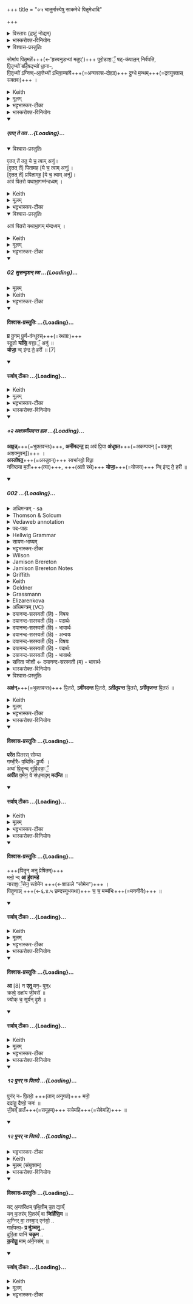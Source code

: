 +++
title = "०५ चातुर्मास्येषु साकमेधे पितृमेधादि"

+++

<details><summary>विस्तारः (द्रष्टुं नोद्यम्)</summary>

६-७ पङ्क्तिः,  
९ आस्तारपङ्क्तिः  
१०-१२ गायत्री  
१३ शक्वरी  
विश्वेदेवा ऋषयः  
(चातुर्मास्येषु) साकमेधपर्वगतमहापितृयज्ञहवींषि, तद्ब्राह्मणं, तन्मन्त्राश्च २-१०
</details>
<details><summary>भास्करोक्त-विनियोगः</summary>

1अथ पितृयज्ञहवींषि विदधाति - सोमाय पितृमते पुरोडाशमित्यादि ॥ 'संवत्सरो वै सोमः पितृमान्' इत्यादि ब्राह्मणम् ।
</details>
<details open><summary>विश्वास-प्रस्तुतिः</summary>

सोमा॑य पितृ॒मते॑+++(←'ह्रस्वनुडभ्यां मतुप्')+++ पुरो॒डाश॒ँ॒ षट्-क॑पाल॒न् निर्व॑पति,  
पि॒तृभ्यो॑ बर्हि॒षद्भ्यो॑ धा॒नाᳶ,  
पि॒तृभ्यो॑ ऽग्निष्व्-आ॒त्तेभ्यो॑ ऽभिवा॒न्या॑यै+++(=अन्यवत्स-दोह्या)+++ दु॒ग्धे म॒न्थम्+++(=द्रवयुक्तास् सक्तवः)+++ ।
</details>
<details><summary>Keith</summary>

He offers to Soma with the Pitrs a cake on six potsherds,  
to the Pitrs who sit on the straw fried grains,  
for the Pitrs prepared by Agni he milks a beverage from a cow which has to be won over (to another calf).
</details>
<details><summary>मूलम्</summary>

सोमा॑य पितृ॒मते॑ पुरो॒डाश॒ँ॒ षट्क॑पाल॒न्निर्व॑पति  
पि॒तृभ्यो॑ बर्हि॒षद्भ्यो॑ धा॒नाᳶ पि॒तृभ्यो॑ऽग्निष्वा॒त्तेभ्यो॑ऽभिवा॒न्या॑यै दु॒ग्धे म॒न्थम् ।
</details>
<details><summary>भट्टभास्कर-टीका</summary>

'ह्रस्वनुडभ्यां मतुप्' इति मतुप उदात्तत्वम् ।  
बर्हिषि सीदन्तीति **बर्हिषदः** मासाः । अन्त्यलोपश्छान्दसः ।  
तण्डुलप्रभवा लाजा **धानाः** । अर्धमासाः **पितरो ऽग्निष्वात्ताः** ।  
'आदितश्च' इति चकारादिडभावः, तृतीयासमासे 'संज्ञायामनाचितादीनाम्' इत्युत्तरपदान्तोदात्तत्वम् ।  
**अभिवान्या** अन्यवत्सा[त्स]दोह्या,  
तस्या दुग्धे सक्तूनोप्य मन्थति स **मन्थः** । द्रवयुक्तास् सक्तवो **मन्थाः** । 'अर्ध उपमन्थति' इत्यादि ब्राह्नाणम् ॥
</details>
<details><summary>भास्करोक्त-विनियोगः</summary>

2हविश्शेषान् सम्प्लोम्नाय+++(=??)+++  
पिण्डान् कृत्वा वेद्यास्त्रिसृषु स्रक्तिषु निदधाति पूर्वस्यां दक्षिणस्यां अपरस्यामिति - एतत्ते ततेत्यादि ॥
</details>
<div class="js_include" includetitle="false" newlevelforh1="5" unfilled url="/vedAH_yajuH/taittirIyam/sArasvata-vibhAgaH/saMhitA/yajuH/sarva-prastutiH/1/8_rAjasUyAdi/05_chAturmAsyeShu_sAkamedha-parva-mahApitR-yajnaH/etat_te_tata.md">
<details open><summary><h5>एतत् ते तत ...{Loading}...</h5></summary>
<details open><summary>विश्वास-प्रस्तुतिः</summary>

ए॒तत् ते॑ तत॒ ये च॒ त्वाम् अनु॑।  
[ए॒तत् ते॑] पितामह [ये च॒ त्वाम् अनु॑]।  
[ए॒तत् ते॑] प्रपितामह॒ [ये च॒ त्वाम् अनु॑]।  
अत्र॑ पितरो यथाभा॒गम्म॑न्दध्वम्  ।
</details>
<details><summary>Keith</summary>

This for thee, O father, and for thy line;  
This for thee, O grandfather, great-grandfather, and for thy line
</details>
<details><summary>मूलम्</summary>

ए॒तत्ते॑ तत॒ ये च॒ त्वामन्वे॒तत्ते॑ पितामह प्रपितामह॒ ये च॒ त्वामनु॑ ।
</details>
<details><summary>भट्टभास्कर-टीका</summary>

एनदन्नं ते तव भवतु हे तत तात ।  
ये च त्वामनुगता आश्रिताः अन्ये, तेषाञ्चैतदन्नं भवतु ।
एतत्ते अन्नं हे पितामह, ये च त्वामनुगताः तेषां च । पितुः पिता पितामहः । एवमेतत्ते अन्नं हे प्रपितामह, ये चान्ये त्वामनुगताः, तेषाञ्च ।
पितामहस्य पिता प्रपितामहः । 

_____________

हे तत तात एतदशनं तव ये चान्ये त्वामनुगताः । एतत्ते पितामह, ये च त्वामनुगताः । एतत्ते प्रपितामह, ये च त्वामनुगताः ।
</details>
<details open><summary>विश्वास-प्रस्तुतिः</summary>

अत्र॑ पितरो यथाभा॒गम् म॑न्दध्वम्  ।
</details>
<details><summary>Keith</summary>

Do ye Pitrs rejoice in your portions.
___________
Rejoice therein, O fathers, according to your shares.

</details>
<details><summary>मूलम्</summary>

अत्र॑ पितरो यथाभा॒गम्म॑न्दध्वम्  ।
</details>
<details><summary>भट्टभास्कर-टीका</summary>

अधुना सर्वेपि सामान्येनोच्यन्ते । अत्र अस्मिन् कर्मणि हे पितरः पातारः पितृप्रभृतयो वा पितृपितामहप्रपितामहाः यथाभागं योयो यस्य भागः तेनतेन । 'यथाऽसादृश्ये' इत्यव्ययीभावः । यूयं मन्दध्वं मोदध्वम् । मदि स्तुतिमोदमदस्वप्नगतिषु ॥
</details>
</details>
</div>
<div class="js_include" includetitle="false" newlevelforh1="5" unfilled url="/vedAH_yajuH/taittirIyam/sArasvata-vibhAgaH/saMhitA/Rk/sarvASh_TIkAH/1/8_rAjasUyAdi/05_chAturmAsyeShu_sAkamedha-parva-mahApitR-yajnaH/02_susandRshan_tvA.md">
<details open><summary><h5>02 सुसन्दृशन् त्वा ...{Loading}...</h5></summary>
<details><summary>मूलम्</summary>

सु॒स॒न्दृश॑न् त्वा व॒यम्  
मघ॑वन् मन्दिषी॒महि॑  ॥
</details>
<details><summary>Keith</summary>

May we gladden thee,  
O bountiful one, fair to see;
</details>
<details><summary>भट्टभास्कर-टीका</summary>

इन्द्रात्मना स्तूयते । हे **मघवन्** इन्द्र **सुसन्दृशं** सुष्ट्वनुग्रहदृष्ट्या सर्वस्य द्रष्टारम् ।  
यद्वा - शोभना सन्दृष्टिर्यस्य द्रष्टॄणां तादृशं **त्वां** वयं **मन्दिषीमहि** तर्पयामः ।  
आमन्त्रितस्याविद्यमानवत्त्वान् निघाताभावः,  
'लिङ्याशिषि' इत्यार्धधातुकत्वाल् लसार्वधातुकानुदात्तत्वाभावः ।
</details>
</details>
</div>
<div class="js_include" newlevelforh1="4" title="विश्वास-प्रस्तुतिः" unfilled url="/vedAH_yajuH/taittirIyam/sArasvata-vibhAgaH/saMhitA/Rk/vishvAsa-prastutiH/1/8_rAjasUyAdi/05_chAturmAsyeShu_sAkamedha-parva-mahApitR-yajnaH/03_pra_nUnam.md">
<details open><summary><h4>विश्वास-प्रस्तुतिः ...{Loading}...</h4></summary>

**प्र** नू॒नम् पू॒र्ण-व॑न्धुरस्+++(=रथाग्रः)+++  
स्तु॒तो **या॑सि॒** वशा॒ँ॒ अनु॑  ॥    
**योजा॒** न्व् इ॑न्द्र ते॒ हरी॑ ॥ [7]
</details>
</div>
<div class="js_include" newlevelforh1="4" title="सर्वाष् टीकाः" unfilled url="/vedAH_yajuH/taittirIyam/sArasvata-vibhAgaH/saMhitA/Rk/sarvASh_TIkAH/1/8_rAjasUyAdi/05_chAturmAsyeShu_sAkamedha-parva-mahApitR-yajnaH/03_pra_nUnam.md">
<details open><summary><h4>सर्वाष् टीकाः ...{Loading}...</h4></summary>
<details><summary>Keith</summary>

Forth now with full chariot seat  
Being praised, dost thou fare according to our will;  
Yoke, O Indra, thy two bay steeds [1].
</details>
<details><summary>मूलम्</summary>

सुस॒न्दृश॑न्त्वा व॒यम्मघ॑वन्मन्दिषी॒महि॑  ॥    
प्र नू॒नम्पू॒र्णव॑न्धुरस्स्तु॒तो या॑सि॒ वशा॒ँ॒ अनु॑  ॥    
योजा॒ न्वि॑न्द्र ते॒ हरी॑ ॥ [7]
</details>
<details><summary>भट्टभास्कर-टीका</summary>

**त्वञ्** च सन्तृप्तः  
**पूर्णवन्धुरः** अस्माभिर् दत्तैः हविर्भिः पूरित-रथ-पृष्ठः स्तुतश् च अस्माभिर् आत्मीयैर् वा वन्दिभिः नूनं प्रयासि,  
इत्थं कृतकृत्यो यातुमारभसे इति तर्कयामि । पञ्चमो लकारः । प्रजायाः नूनं कृतकृत्य एव वशानिष्टान्देशाननुलक्षीकृत्य प्रयाहि अनुक्रमेण वा ।   

कथं याहीत्याह - **योजा** योजयित्वा । निपातोयं योजयित्वेति समानार्थः । ते हरितावश्वौ । न्विति क्षिप्रनाम । पुराणवचनो वा, पुरातनी या तव पुराणप्रक्रियेति द्योत्यते । यद्वा - योजा योजनी योगकरी [योजनीयौ गत्वरौ] क्षिप्रं वाहनार्थं रथे । ण्यन्तात्कर्मणि घञ्, 'सुपां सुलुक्' इत्याकारः । लोटि वा विकरणव्यत्ययेन शप्, वर्णव्यत्ययेन तस्याकारः । क्षिप्रं हरी यानार्थं योजयेत्यर्थः ॥
</details>
</details>
</div>
<details><summary>भास्करोक्त-विनियोगः</summary>

4गार्हपत्यमुपतिष्ठते - अक्षन्नमीमदन्तेति पञ्चपदया पङ्क्त्या । ह्यन्तः प्रथमः पादः ॥ 
</details>
<div class="js_include" includetitle="false" newlevelforh1="5" unfilled url="/vedAH_Rk/shAkalam/saMhitA/vishvAsa-prastutiH/01/082/02_axannamImadanta_hyava.md">
<details open><summary><h5>०२ अक्षन्नमीमदन्त ह्यव ...{Loading}...</h5></summary>


**अक्ष॒न्न्**+++(=भुक्तवन्तः)+++, **अमी॑मदन्त॒** ह्य् अव॑ प्रि॒या **अ॑धूषत**+++(=अकम्पयन् [=वक्तुम् अशक्नुवन्])+++ ।  
**अस्तो॑षत॒**+++(=अस्तुवन्)+++ स्वभा॑नवो॒ विप्रा॒   
नवि॑ष्ठया म॒ती+++(त्या)+++, +++(अतो रथे)+++ **योजा॒**+++(=योजय)+++ न्वि् इ॑न्द्र ते॒ हरी॑ ॥  

</details>
</div>
<div class="js_include" includetitle="false" newlevelforh1="5" unfilled url="/vedAH_Rk/shAkalam/saMhitA/sarvASh_TIkAH/01/082/02_axannamImadanta_hyava.md">
<details open><summary><h5>002 ...{Loading}...</h5></summary>
<details><summary>अधिमन्त्रम् - sa</summary>

- देवता - इन्द्रः
- ऋषिः - गोतमो राहूगणः
- छन्दः - पङ्क्तिः
</details>
<details><summary>Thomson & Solcum</summary>

अ꣡क्षन्न् अ꣡मीमदन्त हि꣡  
अ꣡व प्रिया꣡ अधूषत  
अ꣡स्तोषत स्व꣡भानवो  
वि꣡प्रा न꣡विष्ठया मती꣡  
यो꣡जा नु꣡ इन्द्र ते ह꣡री
</details>
<details><summary>Vedaweb annotation</summary>

_________
**Strata**  
Normal on metrical evidence alone

_________
**Pāda-label**  
genre M  
genre M  
genre M  
genre M  
genre M;; repeated line
_________
**Morph**  
ákṣan ← √ghas- (root)  
{number:PL, person:3, mood:IND, tense:AOR, voice:ACT}

ámīmadanta ← √mad- (root)  
{number:PL, person:3, mood:IND, tense:AOR, voice:MED}

hí ← hí (invariable)  
{}

adhūṣata ← √dhū- (root)  
{number:PL, person:3, mood:IND, tense:AOR, voice:MED}

áva ← áva (invariable)  
{}

priyā́ḥ ← priyá- (nominal stem)  
{case:NOM, gender:M, number:PL}

ástoṣata ← √stu- (root)  
{number:PL, person:3, mood:SBJV, tense:AOR, voice:MED}

svábhānavaḥ ← svábhānu- (nominal stem)  
{case:NOM, gender:M, number:PL}

matī́ ← matí- (nominal stem)  
{case:INS, gender:F, number:SG}

náviṣṭhayā ← náviṣṭha- (nominal stem)  
{case:INS, gender:F, number:SG}

víprāḥ ← vípra- (nominal stem)  
{case:NOM, gender:M, number:PL}

hárī ← hári- (nominal stem)  
{case:NOM, gender:M, number:DU}

indra ← índra- (nominal stem)  
{case:VOC, gender:M, number:SG}

nú ← nú (invariable)  
{}

te ← tvám (pronoun)  
{case:DAT, number:SG}

yójā ← √yuj- (root)  
{number:SG, person:1, mood:SBJV, tense:AOR, voice:ACT}

</details>
<details><summary>पद-पाठः</summary>

अक्ष॑न् । अमी॑मदन्त । हि । अव॑ । प्रि॒याः । अ॒धू॒ष॒त॒ ।  
अस्तो॑षत । स्वऽभा॑नवः । विप्राः॑ । नवि॑ष्ठया । म॒ती । योज॑ । नु । इ॒न्द्र॒ । ते॒ । हरी॒ इति॑ ॥
</details>
<details><summary>Hellwig Grammar</summary>

-   *akṣann* ← *akṣan* ← *ghas*
- \[verb\], plural, Root aorist (Ind.)
- “eat.”

_________

- *amīmadanta* ← *mad*
- \[verb\], plural, Redupl. Aorist (Ind.)
- “rut; intoxicate; delight; revel; rejoice; drink; ramp; exult.”

_________

- *hy* ← *hi*
- \[adverb\]
- “because; indeed; for; therefore; hi \[word\].”

_________

- *ava*
- \[adverb\]
- “down.”

_________

- *priyā* ← *priyāḥ* ← *priya*
- \[noun\], nominative, plural, masculine
- “beloved; pleasant; dear; fond(p); wanted; priya \[word\]; favorite;
    good; liked; suitable; proper.”

_________

- *adhūṣata* ← *dhū*
- \[verb\], plural, Athematic s aor. (Ind.)
- “shake; remove; chase away.”

_________

- *astoṣata* ← *stu*
- \[verb\], plural, Athematic s aor. (Ind.)
- “laud; praise; declare; stu.”

_________

- *svabhānavo* ← *sva*
- \[noun\]
- “own(a); respective(a); akin(p); sva \[word\]; individual;
    present(a); independent.”

_________

- *svabhānavo* ← *bhānavaḥ* ← *bhānu*
- \[noun\], nominative, plural, masculine
- “sun; Surya; Calotropis gigantea Beng.; sunbeam; beam; luminosity;
    copper; light; twelve; appearance; Bhānu; flare.”

_________

- *viprā* ← *viprāḥ* ← *vipra*
- \[noun\], nominative, plural, masculine
- “Brahmin; poet; singer; priest; guru; Vipra.”

_________

- *naviṣṭhayā* ← *naviṣṭha*
- \[noun\], instrumental, singular, feminine
- “late(a).”

_________

- *matī* ← *mati*
- \[noun\], instrumental, singular, feminine
- “intelligence; decision; mind; hymn; purpose; idea; opinion; belief;
    desire; wish; conviction; plan; devotion.”

_________

- *yojā* ← *yuj*
- \[verb\], singular, Aorist conj./subj.
- “mix; use; endow; yoke; accompany; to practice Yoga; connect; hire;
    administer; compound; affect; add; concentrate; unite; join;
    prosecute; combine; supply; compound; attach to; appoint; fill;
    process; mobilize; mount; complement; eat; join; treat; coincide;
    affect; challenge.”

_________

- *nv* ← *nu*
- \[adverb\]
- “now; already.”

_________

- *indra*
- \[noun\], vocative, singular, masculine
- “Indra; leader; best; king; first; head; self; indra \[word\];
    Indra; sapphire; fourteen; guru.”

_________

- *te* ← *tvad*
- \[noun\], dative, singular
- “you.”

_________

- *harī* ← *hari*
- \[noun\], accusative, dual, masculine
- “Vishnu; monkey; Krishna; horse; lion; Indra; Hari; Surya; Hari;
    haritāla; Hari; snake; frog.”

_________

</details>
<details><summary>सायण-भाष्यम्</summary>

हे इन्द्र त्वया दत्तान्यन्नान्यक्षन् । यजमाना भुक्तवन्तः । भुक्त्वा चामीमदन्त हि । तृप्ताश्चासन् । प्रियाः स्वकीयास्तनूरवाधूषत । अकम्पयन् । अतिशयितरसास्वादनेन वक्तुमशक्नुवन्तः शरीराण्यकम्पयन् । तदनन्तरं स्वभानवः स्वायत्तदीप्तयो विप्रा मेधाविनस्ते नविष्ठया नवितृतमया मती मत्या स्तुत्याऽस्तोषत । अस्तुवन् । अन्यत्पूर्ववद्योज्यं ॥ अक्षन् । अदेर्लुङि लुङ् सनोर्घस्लृ (पा २-४-३७) इति घस्लादेशः । मन्त्रे घसेत्यादिना च्लेर्लुक् । गमहनेत्यादिनोपधालोपः । खरि चेति चर्त्वम् । शासिवसिघसीनां चेति षत्वम् । अडागम उदात्तः । अमीमदन्त । मद तृप्तियोगे । चुरादिरात्मनेपदी । लुङि च्लेश्चङि णिलोपोपधाह्रस्वत्वद्विर्भावसन्वद्भावेत्वदीर्घाः । अधूषत । धूञ् कम्पने । लुङि सिचि व्यत्ययेन गुणाभावः । यद्वा । छन्दस्युभयथेति सिचः सार्वधातुकत्वेन ङित्त्वात् क्ङिति चेति प्रतिषेधः । अथवा धू विधूनने । तौदादिकः । कुटादिः । अस्मात्कर्मणि लुङि गाङ् कुटादिभ्य इति सिचो ङित्त्वाद्गुणाभावः नविष्ठया । णुस्तुतौ । करणभूताया अपि स्तुतेः स्वव्यापारे कर्तृत्वात्तृच् । तदन्तात् तुश्छन्दसीतीष्ठन्प्रत्ययः । तुरिष्ठेमेयःस्स्विति तृलोपः । मती । सुपां सुलुगिति तृतीयायाः पूर्वसवर्णदीर्घत्वम् । मन्त्रे वृषेषपचमनेति क्तिन उदात्तत्वं ॥ २ ॥
</details>
<details><summary>भट्टभास्कर-टीका</summary>

अक्षन् भुक्तवन्तः । अदेर्लुङि 'लुङ्सनोर्घसॢ' इति घस्लादेशः, 'मन्त्रे घस' इत्यादिना च्लेर्लुक्, घसिभसोर्हलि च' इत्युपधालोपः, 'शासिवसिघसीनाञ्च' इति षत्वम् । अमीमदन्त अतृप्यन् । मद तृप्तियोगे, चौरादिकः, तिङः परत्वान्न निहन्यते, हियोगाद्वा ।    
किञ्च – प्रियाः तनूः अवाधूषत अकम्पयन् भोजनस्य साद्गुण्यमनुस्मृत्येव । घूञ् कम्पने, सिचि व्यत्ययेन गुणाभावः । 'छन्दस्युभयथा' इति सार्वधातुकत्वेन सिचो ङित्त्वाद्वा । अपि च - विप्रा मेधाविनः विशेषज्ञाः स्वभानवः स्वायत्तदीप्तयः अस्तोषत स्तुवन्ति भोजनं, अहो दत्तं मुहुश्श्रद्धया चेति । नविष्ठया नप्तृतमया । णु स्तवने, तृजन्तात् 'तुश्छन्दसि' इतीष्ठन् प्रत्ययः, 'तुरिष्ठेमेयस्सु' इति तृलोपः । मती मत्या । 'सुपां सुलुक्' इति पूर्वसवर्णः, 'मन्त्रे वृष' इति क्तिन उदात्तत्वम् । 'योजा नु' इत्यादि गतम् ॥

- कथं याहीत्याह - योजा योजयित्वा । निपातोयं योजयित्वेति समानार्थः । ते हरितावश्वौ । न्विति क्षिप्रनाम । पुराणवचनो वा, पुरातनी या तव पुराणप्रक्रियेति द्योत्यते । यद्वा - योजा योजनी योगकरी [योजनीयौ गत्वरौ] क्षिप्रं वाहनार्थं रथे । ण्यन्तात्कर्मणि घञ्, 'सुपां सुलुक्' इत्याकारः । लोटि वा विकरणव्यत्ययेन शप्, वर्णव्यत्ययेन तस्याकारः । क्षिप्रं हरी यानार्थं योजयेत्यर्थः ॥
</details>
<details><summary>Wilson</summary>

_________
**English translation:**  

“(Your worshippers) have eaten the food which you had given, and have rejoiced, and have trembled through their precious (bodies); self-illuminated sages have glorified you with commendable thoughts; therefore, **Indra**, quickly yoke your horses.”
</details>
<details><summary>Jamison Brereton</summary>

They have eaten; for they have brought themselves to exhilaration; they  have shaken down dear things.  
They have been praised—the self-radiant (Maruts)—with the newest  inspired thought.  
– Now, Indra, I will hitch up your two fallow bays.
</details>
<details><summary>Jamison Brereton Notes</summary>

Most tr. take the two verbs ákṣann ámīmadanta as parallel (e.g., Geldner “Sie haben ja geschmaust, gezecht”), but the position of the hí after the second verb strongly suggests that the second verb belongs to a separate clause that provides the causal grounds for another clause. My translation reflects this: “for they have brought themselves to exhilaration” explains what “they have eaten” actually refers to: the consumption of soma or soma plus food-offerings. Then in b, as a consequence of their having received nourishment from us, they repay us with goods.

Most tr. take priyā́(ḥ) in b as nom. pl. masc. referring to the Maruts; this requires supplying an object for adhūṣata (e.g., Renou “des biens”). I take it rather as an acc. pl. fem., implicitly referring to a fem. noun like íṣaḥ ‘refreshments’; cf. X.134.3 áva tyā́bṛhatī́r íṣaḥ … dhūnuhi “shake down these lofty refreshments,” with the same VP.

With Oldenberg, etc., víprā must be a fem. instr. sg. modifying matī́.
</details>
<details><summary>Griffith</summary>

Well have they eaten and rejoiced; the friends have risen and passed away.  
     The sages luminous in themselves have. praised thee with their latest hymn. Now, Indra, yoke thy two Bay Steeds.
</details>
<details><summary>Keith</summary>

They have eaten, they have rejoiced,  
The dear ones have dispelled (evil),  
The radiant sages have been praised with newest hymn;  
Yoke, O Indra, thy two bay steeds.
</details>
<details><summary>Geldner</summary>

Sie haben ja geschmaust, gezecht; die lieben Freunde haben herabgeschüttelt. Die selbstglänzenden Barden sind mit dem neuesten Gedicht gepriesen worden. - Ich will dir jetzt das Falbenpaar schirren, o Indra.
</details>
<details><summary>Grassmann</summary>

Die weisen, herrlich glänzenden, sie speisten jetzt, berauschten sich Und schütteten uns liebes zu; gerühmt sind sie mit neustem Lied. Schirr, Indra, nun dein Füchsepaar.
</details>
<details><summary>Elizarenkova</summary>

Они уже насытились (и) опьянились.  
Милые (друзья) стряхнули нам вниз (блага).  
Обладающие собственным блеском, вдохновенные  
Прославлены самой новой молитвой.  
Запрягай же, Индра, пару твоих буланых коней!
</details>
<details><summary>अधिमन्त्रम् (VC)</summary>

- इन्द्र:
- गोतमो राहूगणः
- विराडास्तारपङ्क्ति
- पञ्चमः
</details>
<details><summary>दयानन्द-सरस्वती (हि) - विषयः</summary>

फिर वह कैसा हो, इस विषय को अगले मन्त्र में कहा है ॥
</details>
<details><summary>दयानन्द-सरस्वती (हि) - पदार्थः</summary>

पदार्थान्वयभाषाः -  हे (इन्द्र) सभापते ! जो (ते) तेरे (हरी) धारण-आकर्षण करनेहारे वाहन वा घोड़े हैं उनको तू हमारे लिये (नु योज) शीघ्र युक्त कर, हे (स्वभानवः) स्वप्रकाशस्वरूप सूर्यादि के तुल्य (विप्राः) बुद्धिमान् लोगो ! आप (नविष्ठया) अतिशय नवीन (मती) बुद्धि के सहित होके (प्रियाः) प्रिय हूजिये, सबके लिये सब शास्त्रों की (हि) निश्चय से (अस्तोषत) प्रशंसा आप किया करिये, शत्रु और दुःखों को (अवाधूषत) छुड़ाइये, (अक्षन्) विद्यादि शुभगुणों में व्याप्त हूजिये, (अमीमदन्त) अतिशय करके आनन्दित हूजिये और हमको भी ऐसे ही कीजिये ॥ २ ॥
</details>
<details><summary>दयानन्द-सरस्वती (हि) - भावार्थः</summary>

भावार्थभाषाः -  मनुष्यों को योग्य है कि श्रेष्ठ गुण-कर्म्म-स्वभावयुक्त सब प्रकार उत्तम आचरण करनेहारे सेना और सभापति तथा सत्योपदेशक आदि के गुणों की प्रशंसा और कर्मों से नवीन-नवीन विज्ञान और पुरुषार्थ को बढ़ाकर सदा प्रसन्नता से आनन्द का भोग करें ॥ २ ॥
</details>
<details><summary>दयानन्द-सरस्वती (हि) - अन्वयः</summary>

अन्वय:  हे इन्द्र ! यौ ये तव हरी वर्त्तेते तावस्मदर्थं नु योज। हे स्वभानवो विप्रा ! भवन्तः सूर्यादय इव नविष्ठया मती सह सर्वेषां प्रिया भवन्तु सर्वाणि शास्त्राणि ह्यस्तोषत शत्रून् दुःखान्यवाधूषताक्षन्नमीमदन्तास्मानपीदृशान् कुर्वन्तु ॥ २ ॥
</details>
<details><summary>दयानन्द-सरस्वती (हि) - विषयः</summary>

पुनः स कीदृश इत्युपदिश्यते ॥
</details>
<details><summary>दयानन्द-सरस्वती (हि) - पदार्थः</summary>

पदार्थान्वयभाषाः -  (अक्षन्) शुभगुणान् प्राप्नुवन्तु (अमीमदन्त) आनन्दन्तु (हि) खलु (अव) विरुद्धार्थे (प्रियाः) प्रीतियुक्ताः सन्तः (अधूषत) शत्रून् दुःखानि वा दूरीकुरुत (अस्तोषत) स्तुत (स्वभानवः) स्वकीया भानवो दीप्तयो येषां ते (विप्राः) मेधाविनः (नविष्ठया) अतिशयेन नूतनया (मती) बुद्ध्या (योज) योजय (नु) शीघ्रम् (इन्द्र) सभाध्यक्ष (ते) (हरी) ॥ २ ॥
</details>
<details><summary>दयानन्द-सरस्वती (हि) - भावार्थः</summary>

भावार्थभाषाः -  मनुष्यैरुत्तमगुणकर्मस्वभावयुक्तस्य सर्वथा प्रशंसिताचरणस्य सेनाद्यध्यक्षस्योपदेशकस्य वा गुणप्रशंसनाऽनुकरणाभ्यां नवीनौ विज्ञानपुरुषार्थौ वर्धयित्वा सर्वदा प्रसन्नतयाऽऽनन्दो भोक्तव्यः ॥ २ ॥
</details>
<details><summary>सविता जोशी ← दयानन्द-सरस्वती (म) - भावार्थः</summary>

भावार्थभाषाः -  माणसांनी श्रेष्ठ गुणकर्म स्वभावयुक्त सर्व प्रकारे उत्तम आचरण करणारी सेना व सभापती आणि सत्योपदेश इत्यादींच्या गुणांची प्रशंसा करावी व कर्मानी नवनवे विज्ञान व पुरुषार्थ वाढवून सदैव प्रसन्न राहून आनंद भोगावा. ॥ २ ॥
</details>
</details>
</div>
<details><summary>भास्करोक्त-विनियोगः</summary>

5अन्वाहार्यपचनमुपतिष्ठते - अक्षन् पितर इति ॥ 
</details>
<details open><summary>विश्वास-प्रस्तुतिः</summary>

**अक्ष॑न्**+++(=भुक्तवन्तः)+++ पि॒तरो, **ऽमी॑मदन्त** पि॒तरो, **ऽती॑तृपन्त** पि॒तरो, **ऽमी॑मृजन्त** पि॒तरः॑  ॥  
</details>
<details><summary>Keith</summary>

The Pitrs have eaten, the Pitrs have rejoiced, the Pitrs have been glad, the Pitrs have purified themselves.
</details>
<details><summary>मूलम्</summary>

अक्ष॑न्पि॒तरोऽमी॑मदन्त पि॒तरोऽती॑तृपन्त पि॒तरोऽमी॑मृजन्त पि॒तरः॑  ॥  
</details>
<details><summary>भट्टभास्कर-टीका</summary>

अक्षन् भुक्तवन्तः पितरः पित्रादयः अममिदन्त तृप्ताश्चाभूवन् । अतीतृपन्त अस्मांश्चातर्पयन् । ण्यन्ताल्लुङि च्लेश्चङि 'उरत् ' इत्यत्वम् । अमीमृजन्त शोधितवन्तः अस्मान् ॥
</details>
<details><summary>भास्करोक्त-विनियोगः</summary>

6पितॄन् प्रवाहयति - परेतेति । पञ्चपदा बृहती ॥ 
</details>
<div class="js_include" newlevelforh1="4" title="विश्वास-प्रस्तुतिः" unfilled url="/vedAH_yajuH/taittirIyam/sArasvata-vibhAgaH/saMhitA/Rk/vishvAsa-prastutiH/1/8_rAjasUyAdi/05_chAturmAsyeShu_sAkamedha-parva-mahApitR-yajnaH/04_pareta_pitaras.md">
<details open><summary><h4>विश्वास-प्रस्तुतिः ...{Loading}...</h4></summary>

**परे॑त** पितरस् सोम्या  
गम्भी॒रैᳶ प॒थिभिᳶ॑ पू॒र्व्यैः  ।   
अथा॑ पि॒तॄन्थ् सु॑वि॒दत्रा॒ँ॒  
**अपी॑त** य॒मेन॒ ये स॑ध॒माद॒म् **मद॑न्ति**  ॥
</details>
</div>
<div class="js_include" newlevelforh1="4" title="सर्वाष् टीकाः" unfilled url="/vedAH_yajuH/taittirIyam/sArasvata-vibhAgaH/saMhitA/Rk/sarvASh_TIkAH/1/8_rAjasUyAdi/05_chAturmAsyeShu_sAkamedha-parva-mahApitR-yajnaH/04_pareta_pitaras.md">
<details open><summary><h4>सर्वाष् टीकाः ...{Loading}...</h4></summary>
<details><summary>Keith</summary>

Go away, O ye Pitrs, Soma loving,  
With your majestic ancient paths;  
Then reach ye the kindly Pitrs  
Who carouse in company with Yama.
</details>
<details><summary>मूलम्</summary>

परे॑त पितरस्सोम्या गम्भी॒रैᳶ प॒थिभिᳶ॑ पू॒र्व्यैः  ।   
अथा॑ पि॒तॄन्त्सु॑वि॒दत्रा॒ँ॒ अपी॑त य॒मेन॒ ये स॑ध॒माद॒म्मद॑न्ति  ॥
</details>
<details><summary>भट्टभास्कर-टीका</summary>

हे पितरः ते यूयं परेत सम्प्रति गृहान् प्रति गच्छत । सोम्यास्सोमार्हाः । 'सोममर्हति' इति यः । गम्भीरः सुलभान्नतोयैः पथिभिः मार्गैः पूर्व्यैः पूर्वकृतैः प्रहतैरित्यर्थः । 'पूर्वैः कृतमिनयौ च' इति यः । अथ तथा गत्वा ते यूयं पितृन् अस्मत्पूर्वपुरुषान् सुविदत्रान् शोभनज्ञानान् कल्याणमतीनिति यावत् । सुष्ठु विन्दतीति सुविदत्राः । 'सुञि विदेः कत्रन्' इति कत्रन्प्रत्ययः, कृदुत्तरपदप्रकृतिस्वरत्वम्, 'दीर्घादटि समानपादे' इति संहितायां रुत्वम् । 'निपातस्य च' इत्यथेत्यस्य दीर्घत्वम् । तानपीत अनुप्राप्नुत एकीभवत ।   
पुनश्च ते विशेष्यन्ते - यमेन ये सधमादं सहस्थानस्थं मदं यथा तथा मदन्ति माद्यन्ति तेन सह मोदन्ते, तानपीतेति । 'सधमादस्थयोः' इति सधादेशः, चौरादिकान्मदेर्ण्यन्तात्क्विप्, क्रियाविशेषणत्वेपि व्यत्ययेन नपुंसकत्वाभावः, णमुलन्तो वा । यमेन सहाभीक्ष्णं मदन्तीति माद्यतेर्व्यत्ययेन शप् । मादयतेर्वा व्यत्ययेन परस्मैपदम्, 'छन्दस्युभयथा' इति सार्वधातुकत्वाण्णिलोपः ॥
</details>
</details>
</div>
<details><summary>भास्करोक्त-विनियोगः</summary>

7अथ तैस्सह तं देशं गतम् इव कृत्वा मन आह्वयति - मन इति तिसृभिर्गायत्रीभिः ॥ 
</details>
<div class="js_include" newlevelforh1="4" title="विश्वास-प्रस्तुतिः" unfilled url="/vedAH_yajuH/taittirIyam/sArasvata-vibhAgaH/saMhitA/Rk/vishvAsa-prastutiH/1/8_rAjasUyAdi/05_chAturmAsyeShu_sAkamedha-parva-mahApitR-yajnaH/05_mano_nv.md">
<details open><summary><h4>विश्वास-प्रस्तुतिः ...{Loading}...</h4></summary>

+++(पितॄन् अनु प्रेषितम्)+++  
मनो॒ न्व् **आ हु॑वामहे**  
नाराश॒ँ॒सेन॒ स्तोमे॑न +++(←शाकले "सोमेन")+++ ।    
पितृ॒णाञ् +++(←६.४.५ छन्दस्युभयथा)+++ च॒ च॒ मन्म॑भिः+++(=मननीयैः)+++  ॥
</details>
</div>
<div class="js_include" newlevelforh1="4" title="सर्वाष् टीकाः" unfilled url="/vedAH_yajuH/taittirIyam/sArasvata-vibhAgaH/saMhitA/Rk/sarvASh_TIkAH/1/8_rAjasUyAdi/05_chAturmAsyeShu_sAkamedha-parva-mahApitR-yajnaH/05_mano_nv.md">
<details open><summary><h4>सर्वाष् टीकाः ...{Loading}...</h4></summary>
<details><summary>Keith</summary>

Mind let us summon hither  
With the praise of Naraśansa  
And the reverence of the Pitrs.
</details>
<details><summary>मूलम्</summary>

मनो॒ न्वा हु॑वामहे नाराश॒ँ॒सेन॒ स्तोमे॑न ।    
पितृ॒णाञ् च॒ मन्म॑भिः  ॥
</details>
<details><summary>भट्टभास्कर-टीका</summary>

**मनः आहुवामहे** आह्वयामः । पूर्ववत् सम्प्रसारणम् । 
**नु** क्षिप्रं पूर्ववदिति वा ।  
**नाराशंसेन** नराणां सर्वेषामपि शंसनीयेन मनोहरेण स्तोमेन स्तोत्रेण शस्यन्ते स्तूयन्ते तेन वाचिकेन **स्तोमेन** मानसेन  
**पितॄणाञ्च मन्मभिः** मननीयैर् इष्टतमैः स्वधादिभिः पदैर्युक्तेन स्तोमेनाह्वयामहे ॥
</details>
</details>
</div>
<details><summary>भास्करोक्त-विनियोगः</summary>

8अथ द्वितीया ॥ 
</details>
<div class="js_include" newlevelforh1="4" title="विश्वास-प्रस्तुतिः" unfilled url="/vedAH_yajuH/taittirIyam/sArasvata-vibhAgaH/saMhitA/Rk/vishvAsa-prastutiH/1/8_rAjasUyAdi/05_chAturmAsyeShu_sAkamedha-parva-mahApitR-yajnaH/06_A_na.md">
<details open><summary><h4>विश्वास-प्रस्तुतिः ...{Loading}...</h4></summary>

**आ** [8] न **एतु** मन॒ᳶ पुन॒ᳵ  
क्रत्वे॒ दक्षा॑य जी॒वसे॑ ॥   
ज्योक् च॒ सूर्य॑न् दृ॒शे  ॥
</details>
</div>
<div class="js_include" newlevelforh1="4" title="सर्वाष् टीकाः" unfilled url="/vedAH_yajuH/taittirIyam/sArasvata-vibhAgaH/saMhitA/Rk/sarvASh_TIkAH/1/8_rAjasUyAdi/05_chAturmAsyeShu_sAkamedha-parva-mahApitR-yajnaH/06_A_na.md">
<details open><summary><h4>सर्वाष् टीकाः ...{Loading}...</h4></summary>
<details><summary>Keith</summary>

Let mind return to us [2]  
For vigour, for insight, for life,  
And that long we may see the sun.
</details>
<details><summary>मूलम्</summary>

आ [8] +न॒ ए॒तु॒ मन॒ᳶ पुन॒ᳵ क्रत्वे॒ दक्षा॑य जी॒वसे॑ ॥   
ज्योक्च॒ सूर्य॑न्दृ॒शे  ॥
</details>
<details><summary>भट्टभास्कर-टीका</summary>

तस्मान्नः अस्मान् पुनरैतु । किं प्रयोजनं ? क्रत्वे कर्मणे कर्मानुष्ठानार्थम् । 'जसादिषु वा वचनं प्राङ्णौ चङ्युपधायाः' इति गुणाभावः । दक्षाय क्रियानुष्ठानसामर्थ्याय । तदपि किमर्थं ? इत्याह - जीवसे जीवितुं दीर्घमायुर्यथा स्यात् । 'तुमर्थे सेसेन्' इति सेप्रत्ययः । किमेतावदेव प्रयोजनम् ? ज्योक् चिरं सूर्यं दृशे द्रष्टुं मोक्षार्थञ्चेत्यर्थः । स ह्यात्मेत्युक्तं, आत्मदर्शनाच्च मोक्ष इति, यथा - 'आत्मा वा अरे द्रष्टव्यः' इति । 'दृशे विख्ये च' इति केप्रत्ययान्तो निपात्यते ॥
</details>
</details>
</div>
<details><summary>भास्करोक्त-विनियोगः</summary>

9अथ तृतीया ॥ 
</details>
<div class="js_include" includetitle="false" newlevelforh1="5" unfilled url="/vedAH/atharva/paippalAdam/saMhitA/vishvAsa-prastutiH/19/024/12_punar_naH_pitaro.md">
<details open><summary><h5>१२ पुनर् नः पितरो ...{Loading}...</h5></summary>

पुन॑र् नᳶ पि॒तरो॒ +++(तान् अनुगतं)+++ मनो॒  
ददा॑तु॒ दैव्यो॒ जनः॑  ॥   
जी॒वव्ँ व्रातँ॑+++(=समूहम्)+++ सचेमहि+++(=सेवेमहि)+++  ॥
</details>
</div>
<div class="js_include" includetitle="false" newlevelforh1="5" unfilled url="/vedAH/atharva/paippalAdam/saMhitA/sarvASh_TIkAH/19/024/12_punar_naH_pitaro.md">
<details open><summary><h5>१२ पुनर् नः पितरो ...{Loading}...</h5></summary>
<details><summary>भट्टभास्कर-टीका</summary>

**पुनः नः** अस्माकं **मनः** हे **पितरः** सर्वेषां पातारः । व्यत्ययेन निघाताभावः । युष्मत्-प्रसादेन **दैव्यः** दिवि भवः **जनो ददातु** । 'देवाद्यञञौ' इति यञ् । वचनव्यत्ययो वा ।  
**पितरो ददातु** । ततश्च वयं त्वत्प्रसादेन **जीवं** जीवितं **व्रातं** सङ्घातात्मानं वर्षशतप्रमाणं **सचेमहि** सेवेमहि, तादृशजीवितं लभेमहीति ॥
</details>
<details><summary>Keith</summary>

May the Pitrs restore mind to us,  
May the host of the gods;  
May we belong to the band of the living.
</details>
</details>
</div>
<details><summary>मूलम् (संयुक्तम्)</summary>

यद॒न्तरि॑क्षम्पृथि॒वीमु॒त द्याय्ँयन्मा॒तर॑म्पि॒तर॑व्ँवा जिहिँसि॒म ॥ अ॒ग्निर्मा॒ तस्मा॒देन॑सो॒ गार्ह॑पत्य॒ᳶ प्र मु॑ञ्चतु दुरि॒ता यानि॑ चकृ॒म क॒रोतु॒ माम॑ने॒नस॑म् ॥ [9]
</details>
<details><summary>भास्करोक्त-विनियोगः</summary>

10गार्हपत्यसमीपं गच्छन् जपति - यदन्तरिक्षमिति षट्पदा शक्वरी । केचित् पङ्क्तिमाहुः ॥ 
</details>
<div class="js_include" newlevelforh1="4" title="विश्वास-प्रस्तुतिः" unfilled url="/vedAH_yajuH/taittirIyam/sArasvata-vibhAgaH/saMhitA/Rk/vishvAsa-prastutiH/1/8_rAjasUyAdi/05_chAturmAsyeShu_sAkamedha-parva-mahApitR-yajnaH/07_yad_antarikhSham.md">
<details open><summary><h4>विश्वास-प्रस्तुतिः ...{Loading}...</h4></summary>

यद् अ॒न्तरि॑क्षम् पृथि॒वीम् उ॒त द्याय्ँ  
यन् मा॒तर॑म् पि॒तर॑व्ँ वा **जिहिँसि॒म**  ॥    
अ॒ग्निर् मा॒ तस्मा॒द् एन॑सो॒ ..   
गार्ह॑पत्य॒ᳶ **प्र मु॑ञ्चतु** ..  
दुरि॒ता यानि॑ **चकृ॒म** ..  
**क॒रोतु॒** माम् अ॑ने॒नस॑म् ॥
</details>
</div>
<div class="js_include" newlevelforh1="4" title="सर्वाष् टीकाः" unfilled url="/vedAH_yajuH/taittirIyam/sArasvata-vibhAgaH/saMhitA/Rk/sarvASh_TIkAH/1/8_rAjasUyAdi/05_chAturmAsyeShu_sAkamedha-parva-mahApitR-yajnaH/07_yad_antarikhSham.md">
<details open><summary><h4>सर्वाष् टीकाः ...{Loading}...</h4></summary>
<details><summary>Keith</summary>

Whatever hurt we have done to atmosphere, to earth, to sky,  
To mother or to father,  
May Agni of the house free me from this sin;  
May he make me blameless  
In respect of all the ill we have wrought.
</details>
<details><summary>मूलम्</summary>

यद॒न्तरि॑क्षम्पृथि॒वीमु॒त द्याँ ...  
य्यन्मा॒तर॑म्पि॒तर॑व्ँवा जिहिँसि॒म  ॥    
अ॒ग्निर्मा॒ तस्मा॒देन॑सो॒ ..   
गार्ह॑पत्य॒ᳶ प्र मु॑ञ्चतु ..  
दुरि॒ता यानि॑ चकृ॒म ..  
क॒रोतु॒ माम॑ने॒नस॑म् ॥
</details>
<details><summary>भट्टभास्कर-टीका</summary>

यत् यस्मिन् कर्मणि येन प्रतिषिद्धकरणेन कर्मलोपेन वा यदन्तरिक्षं पृथिवीं अपि च द्यां द्युलोकञ्च जिहिंसिम, येन वा मातरं पितरं वा जिहिंसिम हिंसितवन्तः हिंसितारस्तेषां सम्भवेम । छान्दसो लिट् । अयमग्निर्गार्हपत्यः तस्मात्तन्निमित्तादेनसः पापात्प्रमुञ्चतु । आत्माधीनत्वात्सर्वासामात्मन्येक वचनम् । यानि चान्यानि अज्ञातस्वरूपाणि दुश्चरितानि दुःखादिसाधनानि पापानि वयं चकृम यैर्वयं सर्वस्य लोकस्य हिंसितारस्सम्भवाम ; तस्माच्चैनसो मामग्निः प्रमुञ्चत्वेव । 'शेश्छन्दसि बहुलम्' इति शेर्लोपः । एवं सर्वप्रकाराणां मया मदीयैश्च कृतानां पापानां विमोचनेन मामननेसं करोत्वयमग्निरिति ॥

इत्यष्टमे पञ्चमोनुवाकः ॥
</details>
</details>
</div>
